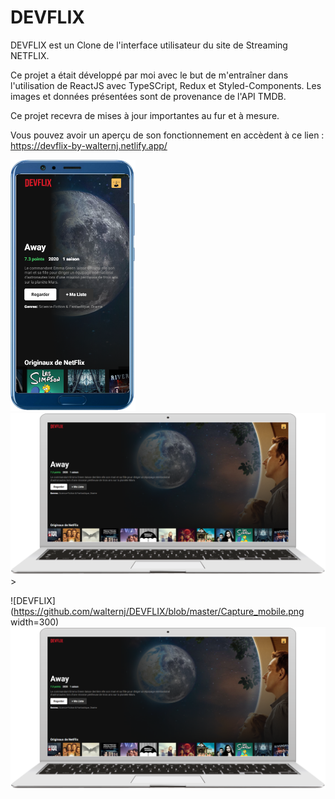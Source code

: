 # DEVFLIX

DEVFLIX est un Clone de l'interface utilisateur du site de Streaming NETFLIX.

Ce projet a était développé par moi avec le but de m'entraîner dans l'utilisation de ReactJS avec TypeSCript, Redux et Styled-Components.
Les images et données présentées sont de provenance de l'API TMDB.

Ce projet recevra de mises à jour importantes au fur et à mesure. 

Vous pouvez avoir un aperçu de son fonctionnement en accèdent à ce lien : https://devflix-by-walternj.netlify.app/

<p float="center">
  <img src="https://github.com/walternj/DEVFLIX/blob/master/Capture_mobile.png" width="200" />
  <img src="https://github.com/walternj/DEVFLIX/blob/master/Capture.PNG" width="800" />
>
</p>

![DEVFLIX](https://github.com/walternj/DEVFLIX/blob/master/Capture_mobile.png width=300) ![DEVFLIX](https://github.com/walternj/DEVFLIX/blob/master/Capture.PNG )

  
